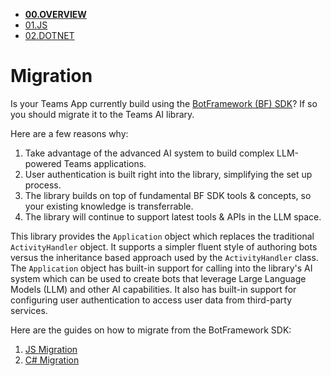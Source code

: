- [**00.OVERVIEW**](./00.OVERVIEW.md)
- [01.JS](./01.JS.md)
- [02.DOTNET](./02.DOTNET.md)

# Migration

Is your Teams App currently build using the [BotFramework (BF) SDK](https://github.com/microsoft/botframework-sdk)? If so you should migrate it to the Teams AI library.

Here are a few reasons why:

1. Take advantage of the advanced AI system to build complex LLM-powered Teams applications. 
2. User authentication is built right into the library, simplifying the set up process.
3. The library builds on top of fundamental BF SDK tools & concepts, so your existing knowledge is transferrable. 
4. The library will continue to support latest tools & APIs in the LLM space.

This library provides the `Application` object which replaces the traditional `ActivityHandler` object. It supports a simpler fluent style of authoring bots versus the inheritance based approach used by the `ActivityHandler` class. The `Application` object has built-in support for calling into the library's AI system which can be used to create bots that leverage Large Language Models (LLM) and other AI capabilities. It also has built-in support for configuring user authentication to access user data from third-party services.

Here are the guides on how to migrate from the BotFramework SDK:

1. [JS Migration](01.JS.md)
2. [C# Migration](02.DOTNET.md)
